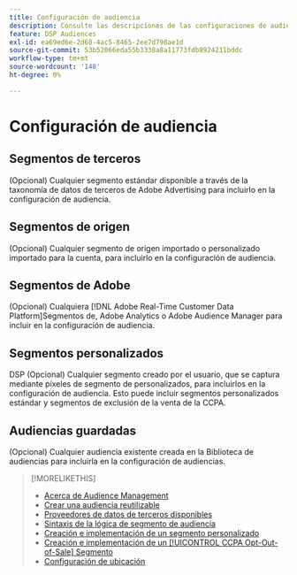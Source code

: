 ```yaml
---
title: Configuración de audiencia
description: Consulte las descripciones de las configuraciones de audiencia disponibles.
feature: DSP Audiences
exl-id: ea69ed6e-2d68-4ac5-8465-2ee7d798ae1d
source-git-commit: 53b52066eda55b3338a8a11773fdb8924211bddc
workflow-type: tm+mt
source-wordcount: '148'
ht-degree: 0%

---
```


# Configuración de audiencia

## Segmentos de terceros

(Opcional) Cualquier segmento estándar disponible a través de la taxonomía de datos de terceros de Adobe Advertising para incluirlo en la configuración de audiencia.

## Segmentos de origen

(Opcional) Cualquier segmento de origen importado o personalizado importado para la cuenta, para incluirlo en la configuración de audiencia.

## Segmentos de Adobe

(Opcional) Cualquiera [!DNL Adobe Real-Time Customer Data Platform]Segmentos de, Adobe Analytics o Adobe Audience Manager para incluir en la configuración de audiencia.

## Segmentos personalizados

DSP (Opcional) Cualquier segmento creado por el usuario, que se captura mediante píxeles de segmento de personalizados, para incluirlos en la configuración de audiencia. Esto puede incluir segmentos personalizados estándar y segmentos de exclusión de la venta de la CCPA.

## Audiencias guardadas

(Opcional) Cualquier audiencia existente creada en la Biblioteca de audiencias para incluirla en la configuración de audiencias.

>[!MORELIKETHIS]
>
>* [Acerca de Audience Management](audience-about.md)
>* [Crear una audiencia reutilizable](reusable-audience-create.md)
>* [Proveedores de datos de terceros disponibles](third-party-data-providers.md)
>* [Sintaxis de la lógica de segmento de audiencia](audience-segment-logic-syntax.md)
>* [Creación e implementación de un segmento personalizado](custom-segment-create.md)
>* [Creación e implementación de un [!UICONTROL CCPA Opt-Out-of-Sale] Segmento](ccpa-opt-out-segment-create.md)
>* [Configuración de ubicación](/help/dsp/campaign-management/placements/placement-settings.md)
